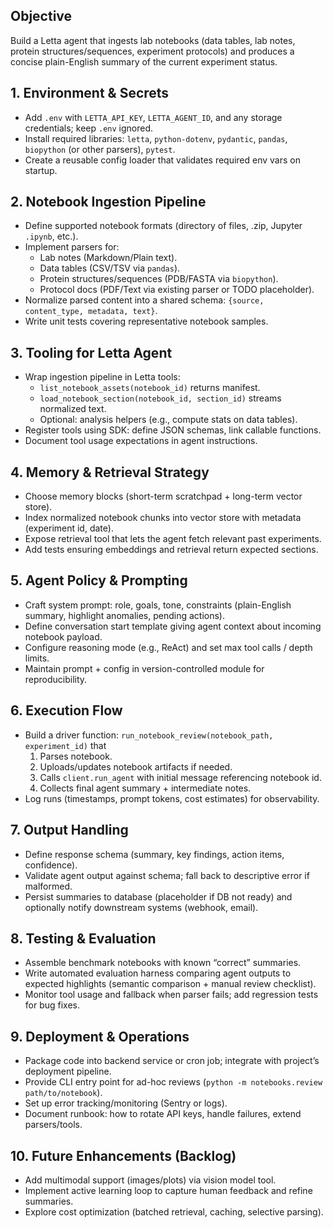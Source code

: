 ## Objective
Build a Letta agent that ingests lab notebooks (data tables, lab notes, protein structures/sequences, experiment protocols) and produces a concise plain-English summary of the current experiment status.

## 1. Environment & Secrets
- Add `.env` with `LETTA_API_KEY`, `LETTA_AGENT_ID`, and any storage credentials; keep `.env` ignored.
- Install required libraries: `letta`, `python-dotenv`, `pydantic`, `pandas`, `biopython` (or other parsers), `pytest`.
- Create a reusable config loader that validates required env vars on startup.

## 2. Notebook Ingestion Pipeline
- Define supported notebook formats (directory of files, .zip, Jupyter `.ipynb`, etc.).
- Implement parsers for:
  - Lab notes (Markdown/Plain text).
  - Data tables (CSV/TSV via `pandas`).
  - Protein structures/sequences (PDB/FASTA via `biopython`).
  - Protocol docs (PDF/Text via existing parser or TODO placeholder).
- Normalize parsed content into a shared schema: `{source, content_type, metadata, text}`.
- Write unit tests covering representative notebook samples.

## 3. Tooling for Letta Agent
- Wrap ingestion pipeline in Letta tools:
  - `list_notebook_assets(notebook_id)` returns manifest.
  - `load_notebook_section(notebook_id, section_id)` streams normalized text.
  - Optional: analysis helpers (e.g., compute stats on data tables).
- Register tools using SDK: define JSON schemas, link callable functions.
- Document tool usage expectations in agent instructions.

## 4. Memory & Retrieval Strategy
- Choose memory blocks (short-term scratchpad + long-term vector store).
- Index normalized notebook chunks into vector store with metadata (experiment id, date).
- Expose retrieval tool that lets the agent fetch relevant past experiments.
- Add tests ensuring embeddings and retrieval return expected sections.

## 5. Agent Policy & Prompting
- Craft system prompt: role, goals, tone, constraints (plain-English summary, highlight anomalies, pending actions).
- Define conversation start template giving agent context about incoming notebook payload.
- Configure reasoning mode (e.g., ReAct) and set max tool calls / depth limits.
- Maintain prompt + config in version-controlled module for reproducibility.

## 6. Execution Flow
- Build a driver function: `run_notebook_review(notebook_path, experiment_id)` that
  1. Parses notebook.
  2. Uploads/updates notebook artifacts if needed.
  3. Calls `client.run_agent` with initial message referencing notebook id.
  4. Collects final agent summary + intermediate notes.
- Log runs (timestamps, prompt tokens, cost estimates) for observability.

## 7. Output Handling
- Define response schema (summary, key findings, action items, confidence).
- Validate agent output against schema; fall back to descriptive error if malformed.
- Persist summaries to database (placeholder if DB not ready) and optionally notify downstream systems (webhook, email).

## 8. Testing & Evaluation
- Assemble benchmark notebooks with known “correct” summaries.
- Write automated evaluation harness comparing agent outputs to expected highlights (semantic comparison + manual review checklist).
- Monitor tool usage and fallback when parser fails; add regression tests for bug fixes.

## 9. Deployment & Operations
- Package code into backend service or cron job; integrate with project’s deployment pipeline.
- Provide CLI entry point for ad-hoc reviews (`python -m notebooks.review path/to/notebook`).
- Set up error tracking/monitoring (Sentry or logs).
- Document runbook: how to rotate API keys, handle failures, extend parsers/tools.

## 10. Future Enhancements (Backlog)
- Add multimodal support (images/plots) via vision model tool.
- Implement active learning loop to capture human feedback and refine summaries.
- Explore cost optimization (batched retrieval, caching, selective parsing).
